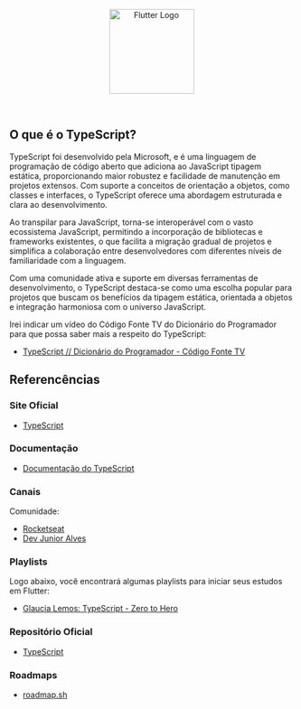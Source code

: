 <p align="center">
    <image src="../logos/typescript-logo.png"  height="150px" alt="Flutter Logo" />
</p>

</br>

## O que é o TypeScript?

TypeScript foi desenvolvido pela Microsoft, e é uma linguagem de programação de código aberto que adiciona ao JavaScript tipagem estática, proporcionando maior robustez e facilidade de manutenção em projetos extensos. Com suporte a conceitos de orientação a objetos, como classes e interfaces, o TypeScript oferece uma abordagem estruturada e clara ao desenvolvimento.

Ao transpilar para JavaScript, torna-se interoperável com o vasto ecossistema JavaScript, permitindo a incorporação de bibliotecas e frameworks existentes, o que facilita a migração gradual de projetos e simplifica a colaboração entre desenvolvedores com diferentes níveis de familiaridade com a linguagem.

Com uma comunidade ativa e suporte em diversas ferramentas de desenvolvimento, o TypeScript destaca-se como uma escolha popular para projetos que buscam os benefícios da tipagem estática, orientada a objetos e integração harmoniosa com o universo JavaScript.

Irei indicar um vídeo do Código Fonte TV do Dicionário do Programador para que possa saber mais a respeito do TypeScript:

- [TypeScript // Dicionário do Programador - Código Fonte TV](https://youtu.be/gmupEp468lY?si=wmCkx3wspzxZgO5p/)

## Referencências

### Site Oficial

- [TypeScript](https://www.typescriptlang.org/)

### Documentação

- [Documentação do TypeScript](https://www.typescriptlang.org/docs/)

### Canais

Comunidade:
- [Rocketseat](https://www.youtube.com/@rocketseat/)
- [Dev Junior Alves](https://www.youtube.com/@devjunioralves/)

### Playlists

Logo abaixo, você encontrará algumas playlists para iniciar seus estudos em Flutter:

- [Glaucia Lemos: TypeScript - Zero to Hero](https://www.youtube.com/watch?v=u7K1sdnCv5Y&list=PLb2HQ45KP0Wsk-p_0c6ImqBAEFEY-LU9H/)

### Repositório Oficial

- [TypeScript](https://github.com/microsoft/TypeScript/)

### Roadmaps

- [roadmap.sh](https://roadmap.sh/typescript/)
